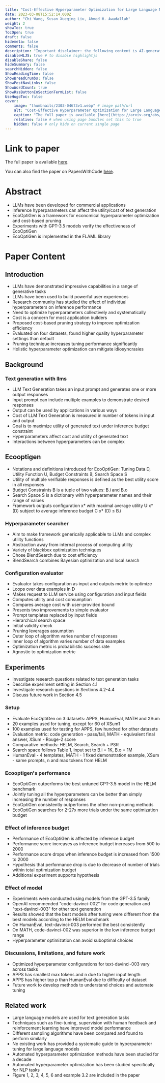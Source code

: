 ```yaml
---
title: "Cost-Effective Hyperparameter Optimization for Large Language Model Generation Inference"
date: 2023-03-08T15:52:14.000Z
author: "Chi Wang, Susan Xueqing Liu, Ahmed H. Awadallah"
weight: 2
showToc: true
TocOpen: true
draft: false
hidemeta: false
comments: false
description: "Important disclaimer: the following content is AI-generated, please make sure to fact check the presented information by reading the full paper."
disableHLJS: true # to disable highlightjs
disableShare: false
hideSummary: false
searchHidden: false
ShowReadingTime: false
ShowBreadCrumbs: false
ShowPostNavLinks: false
ShowWordCount: true
ShowRssButtonInSectionTermList: false
UseHugoToc: false
cover:
    image: "thumbnails/2303-04673v1.webp" # image path/url
    alt: "Cost-Effective Hyperparameter Optimization for Large Language Model Generation Inference" # alt text
    caption: "The full paper is available [here](https://arxiv.org/abs/2303.04673)." # display caption under cover
    relative: false # when using page bundles set this to true
    hidden: false # only hide on current single page
---
```


# Link to paper
The full paper is available [here](https://arxiv.org/abs/2303.04673).

You can also find the paper on PapersWithCode [here](https://paperswithcode.com/paper/cost-effective-hyperparameter-optimization).

# Abstract
- LLMs have been developed for commercial applications
- Inference hyperparameters can affect the utility/cost of text generation
- EcoOptiGen is a framework for economical hyperparameter optimization and cost-based pruning
- Experiments with GPT-3.5 models verify the effectiveness of EcoOptiGen
- EcoOptiGen is implemented in the FLAML library

# Paper Content

## Introduction
- LLMs have demonstrated impressive capabilities in a range of generative tasks
- LLMs have been used to build powerful user experiences
- Research community has studied the effect of individual hyperparameters on inference performance
- Need to optimize hyperparameters collectively and systematically
- Cost is a concern for most application builders
- Proposed cost-based pruning strategy to improve optimization efficiency
- Evaluated on four datasets, found higher quality hyperparameter settings than default
- Pruning technique increases tuning performance significantly
- Holistic hyperparameter optimization can mitigate idiosyncrasies

## Background

### Text generation with llms
- LLM Text Generation takes an input prompt and generates one or more output responses
- Input prompt can include multiple examples to demonstrate desired responses
- Output can be used by applications in various ways
- Cost of LLM Text Generation is measured in number of tokens in input and output
- Goal is to maximize utility of generated text under inference budget constraint
- Hyperparameters affect cost and utility of generated text
- Interactions between hyperparameters can be complex

## Ecooptigen
- Notations and definitions introduced for EcoOptiGen: Tuning Data D, Utility Function U, Budget Constraints B, Search Space S
- Utility of multiple verifiable responses is defined as the best utility score in all responses
- Budget Constraints B is a tuple of two values: B.i and B.o
- Search Space S is a dictionary with hyperparameter names and their range of values
- Framework outputs configuration x* with maximal average utility U x* (D) subject to average inference budget C x* (D) ≤ B.i

### Hyperparameter searcher
- Aim to make framework generically applicable to LLMs and complex utility functions
- Abstraction away from internal process of computing utility
- Variety of blackbox optimization techniques
- Chose BlendSearch due to cost efficiency
- BlendSearch combines Bayesian optimization and local search

### Configuration evaluator
- Evaluator takes configuration as input and outputs metric to optimize
- Loops over data examples in D
- Makes request to LLM service using configuration and input fields
- Computes utility and cost consumption
- Compares average cost with user-provided bound
- Presents two improvements to simple evaluator
- Prompt templates replaced by input fields
- Hierarchical search space
- Initial validity check
- Pruning leverages assumption
- Outer loop of algorithm varies number of responses
- Inner loop of algorithm varies number of data examples
- Optimization metric is probabilistic success rate
- Agnostic to optimization metric

## Experiments
- Investigate research questions related to text generation tasks
- Describe experiment setting in Section 4.1
- Investigate research questions in Sections 4.2-4.4
- Discuss future work in Section 4.5

### Setup
- Evaluate EcoOptiGen on 3 datasets: APPS, HumanEval, MATH and XSum
- 20 examples used for tuning, except for 60 of XSum1
- 100 examples used for testing for APPS, few hundred for other datasets
- Evaluation metric: code generation - pass/fail, MATH - equivalent final answer, XSum - Rouge-2 score
- Comparative methods: HELM, Search, Search + PSR
- Search space follows Table 1, input set to B.i = 1K, B.o = 1M
- HumanEval - 4 templates, MATH - 1 fixed demonstration example, XSum - same prompts, n and max tokens from HELM

### Ecooptigen's performance
- EcoOptiGen outperforms the best untuned GPT-3.5 model in the HELM benchmark
- Jointly tuning all the hyperparameters can be better than simply increasing the number of responses
- EcoOptiGen consistently outperforms the other non-pruning methods
- EcoOptiGen searches for 2-27x more trials under the same optimization budget

### Effect of inference budget
- Performance of EcoOptiGen is affected by inference budget
- Performance score increases as inference budget increases from 500 to 2000
- Performance score drops when inference budget is increased from 1500 to 2000
- Hypothesis that performance drop is due to decrease of number of trials within total optimization budget
- Additional experiment supports hypothesis

### Effect of model
- Experiments were conducted using models from the GPT-3.5 family
- OpenAI recommended "code-davinci-002" for code generation and "text-davinci-003" for other text generation
- Results showed that the best models after tuning were different from the best models according to the HELM benchmark
- On HumanEval, text-davinci-003 performed the best consistently
- On MATH, code-davinci-002 was superior in the low inference budget range
- Hyperparameter optimization can avoid suboptimal choices

### Discussions, limitations, and future work
- Optimized hyperparameter configurations for text-davinci-003 vary across tasks
- APPS has smallest max tokens and n due to higher input length
- APPS has higher top p than HumanEval due to difficulty of dataset
- Future work to develop methods to understand choices and automate tuning

## Related work
- Large language models are used for text generation tasks
- Techniques such as fine-tuning, supervision with human feedback and reinforcement learning have improved model performance
- Different sampling algorithms have been compared and found to perform similarly
- No existing work has provided a systematic guide to hyperparameter tuning for large language models
- Automated hyperparameter optimization methods have been studied for a decade
- Automated hyperparameter optimization has been studied specifically for NLP tasks
- Figure 1, 2, 3, 4, 5, 6 and example 3.2 are included in the paper
